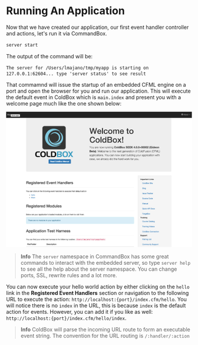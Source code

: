# Running An Application

Now that we have created our application, our first event handler controller and actions, let's run it via CommandBox.

```bash
server start
```

The output of the command will be:

```
The server for /Users/lmajano/tmp/myapp is starting on 127.0.0.1:62604... type 'server status' to see result
```

That commamnd will issue the startup of an embedded CFML engine on a port and open the browser for you and run our application.  This will execute the default event in ColdBox which is `main.index` and present you with a welcome page much like the one shown below:

![](../images/app_template.png)

> **Info** The `server` namespace in CommandBox has some great commands to interact with the embedded server, so type `server help` to see all the help about the server namespace.  You can change ports, SSL, rewrite rules and a lot more.

You can now execute your hello world action by either clicking on the `hello` link in the **Registered Event Handlers** section or navigation to the following URL to execute the action: `http://localhost:{port}/index.cfm/hello`.  You will notice there is no `index` in the URL, this is because `index` is the default action for events.  However, you can add it if you like as well: `http://localhost:{port}/index.cfm/hello/index`.

> **Info** ColdBox will parse the incoming URL route to form an executable event string. The convention for the URL routing is `/:handler/:action`